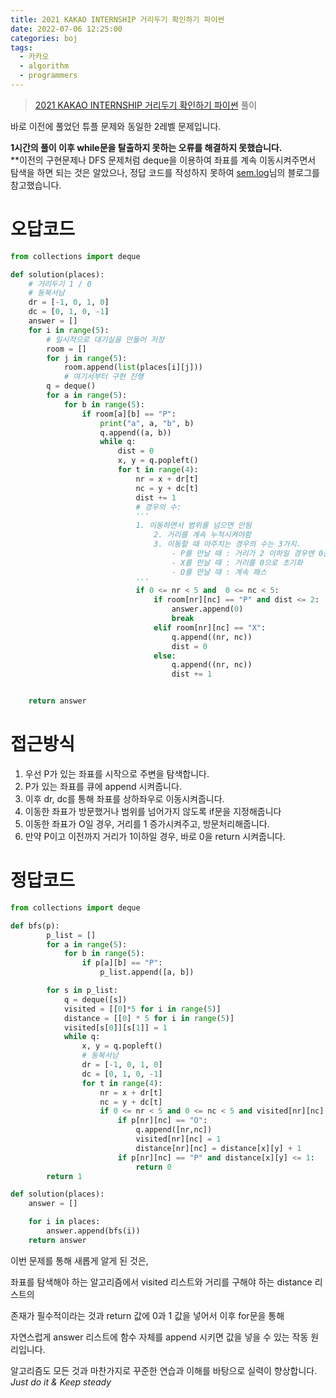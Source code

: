 ```yaml
---
title: 2021 KAKAO INTERNSHIP 거리두기 확인하기 파이썬
date: 2022-07-06 12:25:00
categories: boj
tags:
  - 카카오
  - algorithm
  - programmers
---
```


> [2021 KAKAO INTERNSHIP 거리두기 확인하기 파이썬](https://school.programmers.co.kr/learn/courses/30/lessons/81302) 풀이

바로 이전에 풀었던 튜플 문제와 동일한 2레벨 문제입니다.

**1시간의 풀이 이후 while문을 탈출하지 못하는 오류를 해결하지 못했습니다.**   
**이전의 구현문제나 DFS 문제처럼 deque을 이용하여 좌표를 계속 이동시켜주면서  
탐색을 하면 되는 것은 알았으나, 정답 코드를 작성하지 못하여 [sem.log](https://velog.io/@sem/%ED%94%84%EB%A1%9C%EA%B7%B8%EB%9E%98%EB%A8%B8%EC%8A%A4-LEVEL2-%EA%B1%B0%EB%A6%AC%EB%91%90%EA%B8%B0-%ED%99%95%EC%9D%B8%ED%95%98%EA%B8%B0-Python)님의 블로그를 참고했습니다.

# 오답코드

~~~python
from collections import deque

def solution(places):
    # 거리두기 1 / 0
    # 동북서남
    dr = [-1, 0, 1, 0]
    dc = [0, 1, 0, -1]
    answer = []
    for i in range(5):
        # 일시적으로 대기실을 만들어 저장
        room = []
        for j in range(5):
            room.append(list(places[i][j]))
            # 여기서부터 구현 진행
        q = deque()
        for a in range(5):
            for b in range(5):
                if room[a][b] == "P":
                    print("a", a, "b", b)
                    q.append((a, b))
                    while q:
                        dist = 0
                        x, y = q.popleft()
                        for t in range(4):
                            nr = x + dr[t]
                            nc = y + dc[t]
                            dist += 1
                            # 경우의 수:
                            '''
                            1. 이동하면서 범위를 넘으면 안됨
                                2. 거리를 계속 누적시켜야함
                                3. 이동할 때 마주치는 경우의 수는 3가지.
                                    - P를 만날 때 : 거리가 2 이하일 경우엔 0을 append하고 while문 break / 나머지는 pass
                                    - X를 만날 때 : 거리를 0으로 초기화
                                    - O를 만날 때 : 계속 패스
                            '''
                            if 0 <= nr < 5 and  0 <= nc < 5:
                                if room[nr][nc] == "P" and dist <= 2:
                                    answer.append(0)
                                    break
                                elif room[nr][nc] == "X":
                                    q.append((nr, nc))
                                    dist = 0
                                else:
                                    q.append((nr, nc))
                                    dist += 1


    return answer
~~~

# 접근방식
1. 우선 P가 있는 좌표를 시작으로 주변을 탐색합니다.
2. P가 있는 좌표를 큐에 append 시켜줍니다.
3. 이후 dr, dc를 통해 좌표를 상하좌우로 이동시켜줍니다.
4. 이동한 좌표가 방문했거나 범위를 넘어가지 않도록 if문을 지정해줍니다
5. 이동한 좌표가 O일 경우, 거리를 1 증가시켜주고, 방문처리해줍니다.
6. 만약 P이고 이전까지 거리가 1이하일 경우, 바로 0을 return 시켜줍니다.


# 정답코드
~~~python
from collections import deque

def bfs(p):
        p_list = []
        for a in range(5):
            for b in range(5):
                if p[a][b] == "P":
                    p_list.append([a, b])

        for s in p_list:
            q = deque([s])
            visited = [[0]*5 for i in range(5)]
            distance = [[0] * 5 for i in range(5)]
            visited[s[0]][s[1]] = 1
            while q:
                x, y = q.popleft()
                # 동북서남
                dr = [-1, 0, 1, 0]
                dc = [0, 1, 0, -1]
                for t in range(4):
                    nr = x + dr[t]
                    nc = y + dc[t]
                    if 0 <= nr < 5 and 0 <= nc < 5 and visited[nr][nc] == 0:
                        if p[nr][nc] == "O":
                            q.append([nr,nc])
                            visited[nr][nc] = 1
                            distance[nr][nc] = distance[x][y] + 1
                        if p[nr][nc] == "P" and distance[x][y] <= 1:
                            return 0
        return 1

def solution(places):
    answer = []

    for i in places:
        answer.append(bfs(i))
    return answer
~~~
이번 문제를 통해 새롭게 알게 된 것은,   

좌표를 탐색해야 하는 알고리즘에서 visited 리스트와 거리를 구해야 하는 distance 리스트의 

존재가 필수적이라는 것과 return 값에 0과 1 값을 넣어서 이후 for문을 통해   

자연스럽게 answer 리스트에 함수 자체를 append 시키면 값을 넣을 수 있는 작동 원리입니다.

알고리즘도 모든 것과 마찬가지로 꾸준한 연습과 이해를 바탕으로 실력이 향상합니다.    
*Just do it & Keep steady*
